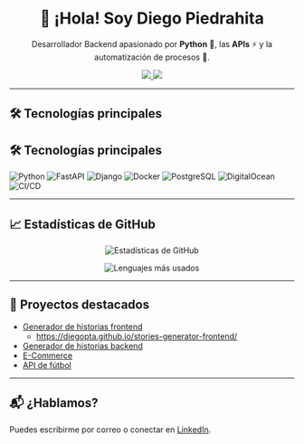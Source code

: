 <h1 align="center">👋 ¡Hola! Soy Diego Piedrahita</h1>

<p align="center">
  Desarrollador Backend apasionado por <strong>Python</strong> 🐍, las <strong>APIs</strong> ⚡ y la automatización de procesos 🚀.
</p>

<p align="center">
  <a href="mailto:diego.fdopiar@gmail.com">
    <img src="https://img.shields.io/badge/Contacto-Email-red?style=for-the-badge">
  </a>
  <a href="https://linkedin.com/in/diego-fernando-piedrahita-arango-30a1661a4/">
    <img src="https://img.shields.io/badge/LinkedIn-Perfil-blue?style=for-the-badge">
  </a>
</p>

---

## 🛠️ Tecnologías principales

## 🛠️ Tecnologías principales

<p align="left">
  <img src="https://img.shields.io/badge/Python-3776AB?style=for-the-badge&logo=python&logoColor=white" alt="Python">
  <img src="https://img.shields.io/badge/FastAPI-009688?style=for-the-badge&logo=fastapi&logoColor=white" alt="FastAPI">
  <img src="https://img.shields.io/badge/Django-092E20?style=for-the-badge&logo=django&logoColor=white" alt="Django">
  <img src="https://img.shields.io/badge/Docker-2496ED?style=for-the-badge&logo=docker&logoColor=white" alt="Docker">
  <img src="https://img.shields.io/badge/PostgreSQL-4169E1?style=for-the-badge&logo=postgresql&logoColor=white" alt="PostgreSQL">
  <img src="https://img.shields.io/badge/DigitalOcean-0080FF?style=for-the-badge&logo=digitalocean&logoColor=white" alt="DigitalOcean">
  <img src="https://img.shields.io/badge/CI/CD-3C3C3C?style=for-the-badge&logo=githubactions&logoColor=white" alt="CI/CD">
</p>

---

## 📈 Estadísticas de GitHub

<p align="center">
  <img src="https://github-readme-stats.vercel.app/api?username=DiegoPta&show_icons=true&theme=tokyonight" alt="Estadísticas de GitHub">
</p>

<p align="center">
  <img src="https://github-readme-stats.vercel.app/api/top-langs/?username=DiegoPta&layout=compact&theme=tokyonight" alt="Lenguajes más usados">
</p>

---

## 🚀 Proyectos destacados

- [Generador de historias frontend](https://github.com/DiegoPta/stories-generator-frontend)
    - https://diegopta.github.io/stories-generator-frontend/
- [Generador de historias backend](https://github.com/DiegoPta/stories-generator-backend)
- [E-Commerce](https://github.com/DiegoPta/DPShop)
- [API de fútbol](https://github.com/DiegoPta/football-api)

---

## 📬 ¿Hablamos?

Puedes escribirme por correo o conectar en [LinkedIn](https://linkedin.com/in/diego-fernando-piedrahita-arango-30a1661a4).
